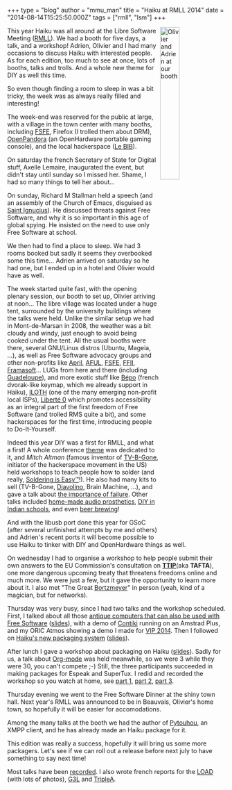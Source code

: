 +++
type = "blog"
author = "mmu_man"
title = "Haiku at RMLL 2014"
date = "2014-08-14T15:25:50.000Z"
tags = ["rmll", "lsm"]
+++

<img src="/files/RMLL2014_DSCN1753.jpg" title="Olivier (left) and Adrien (right) at our booth" alt="Olivier and Adrien at our booth" align="right" width="30%" height="30%">This year Haiku was all around at the Libre Software Meeting (<a href="http://2014.rmll.info/">RMLL</a>). We had a booth for five days, a talk, and a workshop! Adrien, Olivier and I had many occasions to discuss Haiku with interested people. As for each edition, too much to see at once, lots of booths, talks and trolls. And a whole new theme for DIY as well this time.

So even though finding a room to sleep in was a bit tricky, the week was as always really filled and interesting!
<!--break-->
The week-end was reserved for the public at large, with a village in the town center with many booths, including <a href="https://fsfe.org/">FSFE</a>, Firefox (I trolled them about DRM), <a href="http://openpandora.org/">OpenPandora</a> (an OpenHardware portable gaming console), and the local hackerspace (<a href="http://lebib.org/">Le BIB</a>).

On saturday the french Secretary of State for Digital stuff, Axelle Lemaire, inaugurated the event, but didn't stay until sunday so I missed her. Shame, I had so many things to tell her about...

On sunday, Richard M Stallman held a speech (and an assembly of the Church of Emacs, disguised as <a href="https://stallman.org/saint.html">Saint Ignucius</a>). He discussed threats against Free Software, and why it is so important in this age of global spying. He insisted on the need to use only Free Software at school.

We then had to find a place to sleep. We had 3 rooms booked but sadly it seems they overbooked some this time… Adrien arrived on saturday so he had one, but I ended up in a hotel and Olivier would have as well.

The week started quite fast, with the opening plenary session, our booth to set up, Olivier arriving at noon… The libre village was located under a huge tent, surrounded by the university buildings where the talks were held. Unlike the similar setup we had in Mont-de-Marsan in 2008, the weather was a bit cloudy and windy, just enough to avoid being cooked under the tent.
All the usual booths were there, several GNU/Linux distros (Ubuntu, Mageia, …), as well as Free Software advocacy groups and other non-profits like <a href="http://www.april.org/">April</a>, <a href="https://aful.org/">AFUL</a>, <a href="https://fsfe.org/">FSFE</a>, <a href="http://ffii.org/">FFII</a>, <a href="http://framasoft.net/">Framasoft</a>… LUGs from here and there (including <a href="http://www.gwadalug.org/">Guadeloupe</a>), and more exotic stuff like <a href="http://bepo.fr/">Bépo</a> (french dvorak-like keymap, which we already support in Haiku), <a href="http://iloth.net/">ILOTH</a> (one of the many emerging non-profit local ISPs), <a href="http://liberte0.org/wiki/index.php?title=Accueil">Liberté 0</a> which promotes accessibility as an integral part of the first freedom of Free Software (and trolled RMS quite a bit), and some hackerspaces for the first time, introducing people to Do-It-Yourself.

Indeed this year DIY was a first for RMLL, and what a first! A whole conference <a href="https://2014.rmll.info/theme29">theme</a> was dedicated to it, and <i>Mitch Altman</i> (famous inventor of <a href="http://cornfieldelectronics.com/tvbgone/tvbg.home.php">TV-B-Gone</a>, initiator of the hackerspace movement in the US) held workshops to teach people how to solder (and really, <a href="http://mightyohm.com/blog/2011/04/soldering-is-easy-comic-book/">Soldering is Easy™</a>!). He also had many kits to sell (TV-B-Gone, <a href="http://www.evilmadscientist.com/2010/diavolino/">Diavolino</a>, Brain Machine, …), and gave a talk about <a href="https://2014.rmll.info/conference340">the importance of failure</a>. Other talks included <a href="https://2014.rmll.info/conference229">home-made audio prosthetics</a>, <a href="https://2014.rmll.info/conference82">DIY in Indian schools</a>, and even <a href="https://2014.rmll.info/conference179">beer brewing</a>!

And with the libusb port done this year for GSoC (after several unfinished attempts by me and others) and Adrien's recent ports it will become possible to use Haiku to tinker with DIY and OpenHardware things as well.

On wednesday I had to organise a workshop to help people submit their own answers to the EU Commission's consultation on <b><a href="http://www.laquadrature.net/en/TAFTA">TTIP</a></b>(aka <b>TAFTA</b>), one more dangerous upcoming treaty that threatens freedoms online and much more. We were just a few, but it gave the opportunity to learn more about it. I also met "The Great <a href="https://twitter.com/bortzmeyer">Bortzmeyer</a>" in person (yeah, kind of a magician, but for networks).

Thursday was very busy, since I had two talks and the workshop scheduled. First, I talked about all those <a href="https://2014.rmll.info/conference189">antique computers that can also be used with Free Software</a> (<a href="http://revolf.free.fr/RMLL/2014/RMLL2014_FR_Free_Your_Antiques.pdf">slides</a>), with a demo of <a href="http://contiki-os.org/">Contiki</a> running on an Amstrad Plus, and my ORIC Atmos showing a demo I made for <a href="http://vip2014.popsyteam.org/">VIP 2014</a>. Then I followed on <a href="https://2014.rmll.info/conference134">Haiku's new packaging system</a> (<a href="http://revolf.free.fr/RMLL/2014/RMLL2014_FR_Haiku.pdf">slides</a>).

After lunch I gave a workshop about packaging on Haiku (<a href="http://revolf.free.fr/RMLL/2014/RMLL2014_FR_Haiku_workshop.pdf">slides</a>). Sadly for us, a talk about <a href="https://2014.rmll.info/conference79">Org-mode</a> was held meanwhile, so we were 3 while they were 30, you can't compete ;-) Still, the three participants succeeded in making packages for Espeak and SuperTux. I redid and recorded the workshop so you watch at home, see <a href="http://revolf.free.fr/RMLL/2014/workshop/RMLL2014_HaikuPackagingWorkshop_part1.ogv">part 1</a>, <a href="http://revolf.free.fr/RMLL/2014/workshop/RMLL2014_HaikuPackagingWorkshop_part2.ogv">part 2</a>, <a href="http://revolf.free.fr/RMLL/2014/workshop/RMLL2014_HaikuPackagingWorkshop_part3.ogv">part 3</a>.

Thursday evening we went to the Free Software Dinner at the shiny town hall. Next year's RMLL was announced to be in Beauvais, Olivier's home town, so hopefully it will be easier for accomodations.

Among the many talks at the booth we had the author of <a href="http://pytouhou.linkmauve.fr/">Pytouhou</a>, an XMPP client, and he has already made an Haiku package for it.

This edition was really a success, hopefully it will bring us some more packagers. Let's see if we can roll out a release before next july to have something to say next time!

Most talks have been <a href="http://video.rmll.info/">recorded</a>. I also wrote french reports for the <a href="http://blog.l0ad.org/?p=1483">LOAD</a> (with lots of photos), <a href="http://g3l.org/le_site/index.php?2014/07/24/317-bilan-des-rmll-2014">G3L</a> and <a href="http://www.triplea.fr/blog/2014/08/09/un-amiga-aux-rmll/">TripleA</a>.